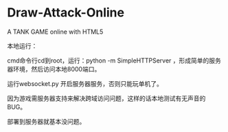 Draw-Attack-Online
==================

A TANK GAME online with HTML5

本地运行：

cmd命令行cd到root，运行：python   -m  SimpleHTTPServer ，形成简单的服务器环境，然后访问本地8000端口。

运行websocket.py 开启服务器服务，否则只能玩单机了。


因为游戏需服务器支持来解决跨域访问问题，这样的话本地测试有无声音的BUG。

部署到服务器就基本没问题。

